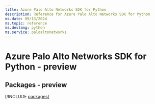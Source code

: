 ```yaml
---
title: Azure Palo Alto Networks SDK for Python
description: Reference for Azure Palo Alto Networks SDK for Python
ms.date: 09/13/2024
ms.topic: reference
ms.devlang: python
ms.service: paloaltonetworks
---
```

# Azure Palo Alto Networks SDK for Python - preview
## Packages - preview
[!INCLUDE [packages](palo-alto-networks-index.md)]